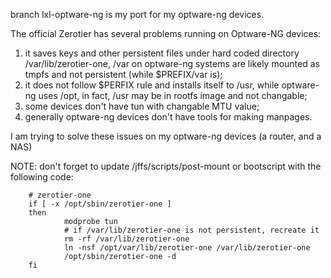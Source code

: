 branch lxl-optware-ng is my port for my optware-ng devices.

The official Zerotier has several problems running on Optware-NG devices:
1. it saves keys and other persistent files under hard coded directory
   /var/lib/zerotier-one, /var on optware-ng systems are likely mounted
   as tmpfs and not persistent (while $PREFIX/var is);
2. it does not follow $PERFIX rule and installs itself to /usr, while 
   optware-ng uses /opt, in fact, /usr may be in rootfs image and not
   changable;
3. some devices don't have tun with changable MTU value;
4. generally optware-ng devices don't have tools for making manpages.

I am trying to solve these issues on my optware-ng devices (a router, and
   a NAS)

NOTE: don't forget to update /jffs/scripts/post-mount or bootscript 
      with the following code:

        # zerotier-one
        if [ -x /opt/sbin/zerotier-one ]
        then
                modprobe tun
                # if /var/lib/zerotier-one is not persistent, recreate it
                rm -rf /var/lib/zerotier-one
                ln -nsf /opt/var/lib/zerotier-one /var/lib/zerotier-one
                /opt/sbin/zerotier-one -d
        fi

